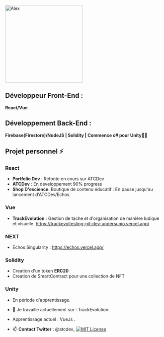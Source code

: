 <a href="https://app.daily.dev/UndersunIO">
   <img src="https://api.daily.dev/devcards/94681062fc3b4fadb2cf2fc943bfd587.png?r=9b7" width="250" alt="Alex "Undersun"/>
</a>

## Développeur Front-End :
   **React/Vue**
## Développement Back-End :
   **Firebase(Firestore)/NodeJS | Solidity | Commence c# pour Unity👨‍🎓**
                                                                                                       
 ## Projet personnel ⚡ 
### React
   - **Portfolio Dev** : Refonte en cours sur ATCDev
   - **ATCDev** : En developpement 90% progress    
   - **Shop D'escience**: Boutique de contenu éducatif : En pause jusqu'au lancement d'ATCDev/Echos.
### Vue
   - **TrackEvolution** : Gestion de tache et d'organisation de manière ludique et visuelle.
                                                                                                                        https://trackevoltesting-git-dev-undersunio.vercel.app/
               
 ### NEXT
   - Echos Singularity : https://echos.vercel.app/
                                                                                                                        
### Solidity
   - Creation d'un token **ERC20**
   - Creation de SmartContract pour une collection de NFT 

### Unity
   - En période d'apprentissage.

                                                                                                                        
- 🔭 Je travaille actuellement sur : TrackEvolution.
- Apprentissage actuel : VueJs .                                                                                                                       
- 📫 **Contact Twitter** : @atcdev_ [![MIT License](https://img.shields.io/twitter/follow/atcdev_?style=social)]([https://choosealicense.com/licenses/mit/](https://twitter.com/atcdev_))
                 
